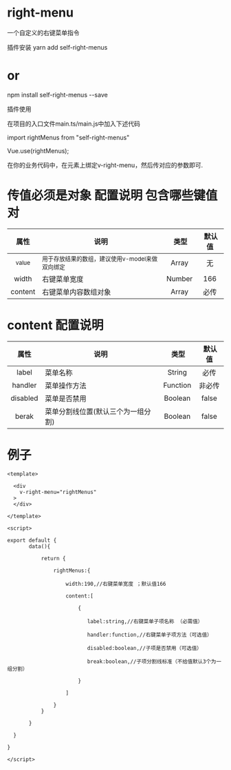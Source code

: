 # right-menu
一个自定义的右键菜单指令


插件安装
yarn add self-right-menus

# or

npm install self-right-menus --save

插件使用

在项目的入口文件main.ts/main.js中加入下述代码

import rightMenus from "self-right-menus"

Vue.use(rightMenus);

在你的业务代码中，在元素上绑定v-right-menu，然后传对应的参数即可.


# 传值必须是对象  配置说明 包含哪些键值对

属性  |  说明  |  类型  |  默认值
:-------: | -------  |  :-------:  |  :-------:
<small>value</small>|<small>用于存放结果的数组，建议使用v-model来做双向绑定</small>|Array|无
width |  右键菜单宽度  | Number | 166
content |  右键菜单内容数组对象  |  Array  |  必传

# content 配置说明
属性  |  说明  |  类型  |  默认值
:-------: | -------  |  :-------:  |  :-------:
label | 菜单名称 | String | 必传
handler | 菜单操作方法 | Function | 非必传
disabled | 菜单是否禁用 | Boolean | false 
berak | 菜单分割线位置(默认三个为一组分割) | Boolean | false

# 例子

```vue
<template>

  <div
    v-right-menu="rightMenus"
  >
  </div>

</template>

<script>

export default {
       data(){

           return {

               rightMenus:{

                   width:190,//右键菜单宽度 ；默认值166

                   content:[

                       {

                          label:string,//右键菜单子项名称 （必需值）

                          handler:function,//右键菜单子项方法（可选值）

                          disabled:boolean,//子项是否禁用（可选值）

                          break:boolean,//子项分割线标准（不给值默认3个为一组分割）

                       }

                   ]

               }
           }

       }

  }

}

</script>
```




